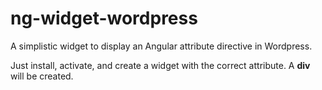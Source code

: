 # ng-widget-wordpress

A simplistic widget to display an Angular attribute directive in Wordpress.

Just install, activate, and create a widget with the correct attribute. A **div** will be created.
